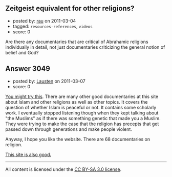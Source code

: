 ## Zeitgeist equivalent for other religions?

- posted by: [rau](https://stackexchange.com/users/-1/1198-rau) on 2011-03-04
- tagged: `resources-references`, `videos`
- score: 0

Are there any documentaries that are critical of Abrahamic religions individually in detail, not just documentaries criticizing the general notion of belief and God?



## Answer 3049

- posted by: [Lausten](https://stackexchange.com/users/-1/584-lausten) on 2011-03-07
- score: 0

<p><a href="http://topdocumentaryfilms.com/islam-what-the-west-needs-to-know/" rel="nofollow">You might try this</a>. There are many other good documentaries at this site about Islam and other religions as well as other topics. It covers the question of whether Islam is peaceful or not. It contains some scholarly work. I eventually stopped listening though when they kept talking about "the Muslims" as if there was something genetic that made you a Muslim. They were trying to make the case that the religion has precepts that get passed down through generations and make people violent. </p>

<p>Anyway, I hope you like the website. There are 68 documentaries on religion.</p>

<p><a href="http://www.documentary-log.com/dcategory/religion/" rel="nofollow">This site is also good.</a> </p>




---

All content is licensed under the [CC BY-SA 3.0 license](https://creativecommons.org/licenses/by-sa/3.0/).

